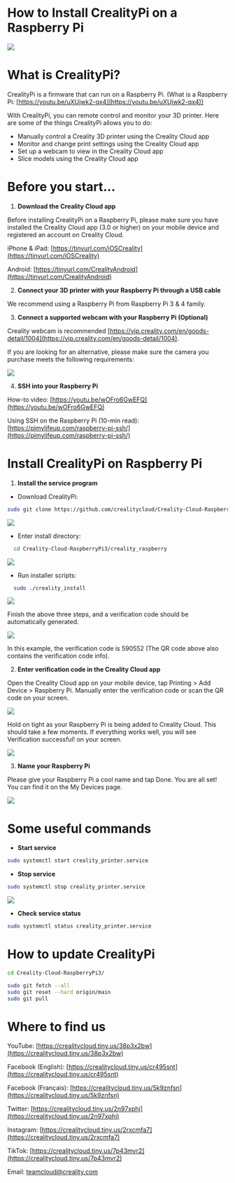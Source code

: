 # **How to Install CrealityPi on a Raspberry Pi**

![](./picture/add77.png)

# **What is CrealityPi?**

CrealityPi is a firmware that can run on a Raspberry Pi. (What is a Raspberry Pi: [https://youtu.be/uXUjwk2-qx4](https://youtu.be/uXUjwk2-qx4))

With CrealityPi, you can remote control and monitor your 3D printer. Here are some of the things CrealityPi allows you to do:

- Manually control a Creality 3D printer using the Creality Cloud app
- Monitor and change print settings using the Creality Cloud app
- Set up a webcam to view in the Creality Cloud app
- Slice models using the Creality Cloud app

# **Before you start…**

1. **Download the Creality Cloud app**

Before installing CrealityPi on a Raspberry Pi, please make sure you have installed the Creality Cloud app (3.0 or higher) on your mobile device and registered an account on Creality Cloud.

iPhone &amp; iPad: [https://tinyurl.com/iOSCreality](https://tinyurl.com/iOSCreality)

Android: [https://tinyurl.com/CrealityAndroid](https://tinyurl.com/CrealityAndroid)

2. **Connect your 3D printer with your Raspberry Pi through a USB cable**

We recommend using a Raspberry Pi from Raspberry Pi 3 & 4 family.

3. **Connect a supported webcam with your Raspberry Pi (Optional)**

Creality webcam is recommended [https://vip.creality.com/en/goods-detail/1004](https://vip.creality.com/en/goods-detail/1004). 

If you are looking for an alternative, please make sure the camera you purchase meets the following requirements:

![](./picture/rrr.png)

4. **SSH into your Raspberry Pi**

How-to video: [https://youtu.be/wOFro6GwEFQ](https://youtu.be/wOFro6GwEFQ)

Using SSH on the Raspberry Pi (10-min read): [https://pimylifeup.com/raspberry-pi-ssh/](https://pimylifeup.com/raspberry-pi-ssh/)

# **Install CrealityPi on Raspberry Pi**

1. **Install the service program**

  - Download CrealityPi:
```bash
sudo git clone https://github.com/crealitycloud/Creality-Cloud-RaspberryPi3.git
```
![](./picture/add2.jpg)

  - Enter install directory:
```bash
  cd Creality-Cloud-RaspberryPi3/creality_raspberry
```
![](./picture/add3.jpg)

  - Run installer scripts:
```bash
  sudo ./creality_install
```
![](./picture/add4.jpg)

Finish the above three steps, and a verification code should be automatically generated.

![](./picture/add5.jpg)

In this example, the verification code is 590552 (The QR code above also contains the verification code info).

2. **Enter verification code in the Creality Cloud app**

Open the Creality Cloud app on your mobile device, tap Printing > Add Device >  Raspberry Pi. Manually enter the verification code or scan the QR code on your screen.

![](./picture/add6.jpg)

Hold on tight as your Raspberry Pi is being added to Creality Cloud. This should take a few moments. If everything works well, you will see Verification successful! on your screen.

![](./picture/add7.jpg)

3. **Name your Raspberry Pi**

Please give your Raspberry Pi a cool name and tap Done. You are all set! You can find it on the My Devices page.

![](./picture/add8.jpg)

# **Some useful commands**

- **Start service**
```bash
sudo systemctl start creality_printer.service
```
- **Stop service**
```bash
sudo systemctl stop creality_printer.service
```
![](./picture/add9.jpg)

- **Check service status**
```bash
sudo systemctl status creality_printer.service
```
# **How to update CrealityPi**
```bash
cd Creality-Cloud-RaspberryPi3/

sudo git fetch --all
sudo git reset --hard origin/main
sudo git pull
```
# **Where to find us**

YouTube: [https://crealitycloud.tiny.us/38p3x2bw](https://crealitycloud.tiny.us/38p3x2bw)

Facebook (English): [https://crealitycloud.tiny.us/cr495snt](https://crealitycloud.tiny.us/cr495snt)

Facebook (Français): [https://crealitycloud.tiny.us/5k9znfsn](https://crealitycloud.tiny.us/5k9znfsn)

Twitter: [https://crealitycloud.tiny.us/2n97xphj](https://crealitycloud.tiny.us/2n97xphj)

Instagram: [https://crealitycloud.tiny.us/2rxcmfa7](https://crealitycloud.tiny.us/2rxcmfa7)

TikTok: [https://crealitycloud.tiny.us/7p43mvr2](https://crealitycloud.tiny.us/7p43mvr2)

Email: teamcloud@creality.com


